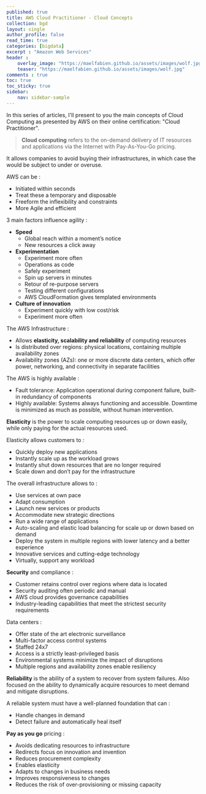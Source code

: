 ```yaml
---
published: true
title: AWS Cloud Practitioner - Cloud Concepts
collection: bgd
layout: single
author_profile: false
read_time: true
categories: [bigdata]
excerpt : "Amazon Web Services"
header :
    overlay_image: "https://maelfabien.github.io/assets/images/wolf.jpg"
    teaser: "https://maelfabien.github.io/assets/images/wolf.jpg"
comments : true
toc: true
toc_sticky: true
sidebar:
    nav: sidebar-sample
---
```


In this series of articles, I'll present to you the main concepts of Cloud Computing as presented by AWS on their online certification: "Cloud Practitioner".

> **Cloud computing**  refers to the on-demand delivery of IT resources and applications via the Internet with Pay-As-You-Go pricing. 

It allows companies to avoid buying their infrastructures, in which case the would be subject to under or overuse. 

AWS can be :
- Initiated within seconds
- Treat these a temporary and disposable 
- Freeform the inflexibility and constraints
- More Agile and efficient

3 main factors influence agility :
- **Speed**
    -  Global reach within a moment’s notice
    - New resources a click away
- **Experimentation**
    - Experiment more often
    - Operations as code
    - Safely experiment
    - Spin up servers in minutes
    - Retour of re-purpose servers
    - Testing different configurations
    - AWS CloudFormation gives templated environments
- **Culture of innovation**
    - Experiment quickly with low cost/risk
    - Experiment more often

The AWS Infrastructure :
- Allows **elasticity, scalability and reliability** of computing resources
- Is distributed over regions: physical locations, containing multiple availability zones
- Availability zones (AZs): one or more discrete data centers, which offer power, networking, and connectivity in separate facilities

The AWS is highly available :
- Fault tolerance: Application operational during component failure, built-in redundancy of components
- Highly available: Systems always functioning and accessible. Downtime is minimized as much as possible, without human intervention. 

**Elasticity** is the power to scale computing resources up or down easily, while only paying for the actual resources used.

Elasticity allows customers to :
- Quickly deploy new applications
- Instantly scale up as the workload grows
- Instantly shut down resources that are no longer required
- Scale down and don’t pay for the infrastructure 

The overall infrastructure allows to :
- Use services at own pace
- Adapt consumption
- Launch new services or products
- Accommodate new strategic directions
- Run a wide range of applications
- Auto-scaling and elastic load balancing for scale up or down based on demand
- Deploy the system in multiple regions with lower latency and a better experience
- Innovative services and cutting-edge technology
- Virtually, support any workload

**Security** and compliance :
- Customer retains control over regions where data is located
- Security auditing often periodic and manual
- AWS cloud provides governance capabilities
- Industry-leading capabilities that meet the strictest security requirements

Data centers :
- Offer state of the art electronic surveillance
- Multi-factor access control systems
- Staffed 24x7
- Access is a strictly least-privileged basis 
- Environmental systems minimize the impact of disruptions
- Multiple regions and availability zones enable resiliency

**Reliability** is the ability of a system to recover from system failures. Also focused on the ability to dynamically acquire resources to meet demand and mitigate disruptions. 

A reliable system must have a well-planned foundation that can :
- Handle changes in demand
- Detect failure and automatically heal itself

**Pay as you go** pricing :
- Avoids dedicating resources to infrastructure
- Redirects focus on innovation and invention
- Reduces procurement complexity
- Enables elasticity
- Adapts to changes in business needs
- Improves responsiveness to changes
- Reduces the risk of over-provisioning or missing capacity